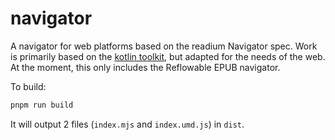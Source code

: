 # navigator

A navigator for web platforms based on the readium Navigator spec. Work is primarily based on the [kotlin toolkit](https://github.com/readium/kotlin-toolkit/tree/develop/readium/navigator/src/main/java/org/readium/r2/navigator), but adapted for the needs of the web. At the moment, this only includes the Reflowable EPUB navigator.

To build:

```sh
pnpm run build
```

It will output 2 files (`index.mjs` and `index.umd.js`) in `dist`.